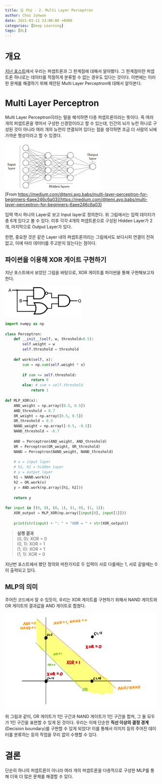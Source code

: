 ```yaml
---
title: 딥 러닝 - 2. Multi Layer Perceptron
author: Choi Juhwan
date: 2021-03-11 23:00:00 +0900
categories: [Deep Learning]
tags: [DL]
---
```


# 개요

[지난 포스트](https://c-juhwan.github.io/posts/dl1/)에서 우리는 퍼셉트론과 그 한계점에 대해서 알아봤다. 그 한계점이란 퍼셉트론 하나로는 데이터를 적절하게 분류할 수 없는 경우도 있다는 것이다. 이번에는 이러한 문제를 해결하기 위해 제안된 Multi Layer Perceptron에 대해서 알아본다.

# Multi Layer Perceptron

Multi Layer Perceptron이라는 말을 해석하면 다층 퍼셉트론이라는 뜻이다. 즉 여러 개의 퍼셉트론을 엮어서 구성한 신경망이라고 할 수 있는데, 인간의 뇌가 뉴런 하나로 구성된 것이 아니라 여러 개의 뉴런이 연결되어 있다는 점을 생각하면 조금 더 사람의 뇌에 가까운 형상이라고 할 수 있겠다.

![MLP](/assets/post_images/dl2/dl2_1.png) <br>
[From https://medium.com/@temi.ayo.babs/multi-layer-perceptron-for-beginners-6aee246c6a03](https://medium.com/@temi.ayo.babs/multi-layer-perceptron-for-beginners-6aee246c6a03)

입력 역시 하나의 Layer로 보고 Input layer로 정의한다. 위 그림에서는 입력 데이터가 총 6개 있다고 볼 수 있다.
이후 각각 4개의 퍼셉트론으로 구성된 Hidden Layer가 2개, 마지막으로 Output Layer가 있다.

한편, 중요한 것은 같은 Layer 내의 퍼셉트론끼리는 그림에서도 보다시피 연결이 전혀 없고, 이에 따라 데이터를 주고받지 않는다는 점이다.

## 파이썬을 이용해 XOR 게이트 구현하기
지난 포스트에서 보았던 그림을 바탕으로, XOR 게이트를 파이썬을 통해 구현해보고자 한다.

![XOR](/assets/post_images/dl2/dl2_2.jpg)

```python
import numpy as np

class Perceptron:
    def __init__(self, w, threshold=0.5):
        self.weight = w
        self.threshold = threshold

    def work(self, x):
        sum = np.sum(self.weight * x)

        if sum <= self.threshold:
            return 0
        else: # sum > self.threshold
            return 1

def MLP_XOR(x):
    AND_weight = np.array([0.5, 0.5])
    AND_threshold = 0.7
    OR_weight = np.array([0.5, 0.5])
    OR_threshold = 0.3
    NAND_weight = np.array([-0.5, -0.5])
    NAND_threshold = -0.7

    AND = Perceptron(AND_weight, AND_threshold)
    OR = Perceptron(OR_weight, OR_threshold)
    NAND = Perceptron(NAND_weight, NAND_threshold)

    # x = input layer
    # h1, h2 = hidden layer
    # y = output layer
    h1 = NAND.work(x)
    h2 = OR.work(x)
    y = AND.work(np.array([h1, h2]))

    return y

for input in [(0, 0), (0, 1), (1, 0), (1, 1)]:
    XOR_output = MLP_XOR(np.array([input[0], input[1]]))

    print(str(input) + ": " + "XOR = " + str(XOR_output))
```
> **실행 결과** <br>
> (0, 0): XOR = 0 <br>
> (0, 1): XOR = 1 <br>
> (1, 0): XOR = 1 <br>
> (1, 1): XOR = 0 <br>

지난번 포스트에서 봤던 정의와 마찬가지로 두 입력이 서로 다를때는 1, 서로 같을때는 0이 출력되고 있다.

## MLP의 의미
주어진 코드에서 알 수 있듯이, 우리는 XOR 게이트를 구현하기 위해서 NAND 게이트와 OR 게이트의 결과값을 AND 게이트로 합쳤다.

![XOR](/assets/post_images/dl2/dl2_3.jpg)

위 그림과 같이, OR 게이트가 1인 구간과 NAND 게이트가 1인 구간을 합쳐, 그 둘 모두가 1인 구간을 표현할 수 있게 된 것이다. 우리는 이제 단순한 **직선 이상의 결정 경계** (Decision boundary)를 구현할 수 있게 되었다!
이를 통해서 이미지 등의 주어진 데이터를 분류하는 등의 작업을 무리 없이 수행할 수 있다.

# 결론
단순히 하나의 퍼셉트론이 아니라 여러 개의 퍼셉트론을 다층적으로 구성한 MLP를 통해 더욱 더 많은 문제를 해결할 수 있다.
